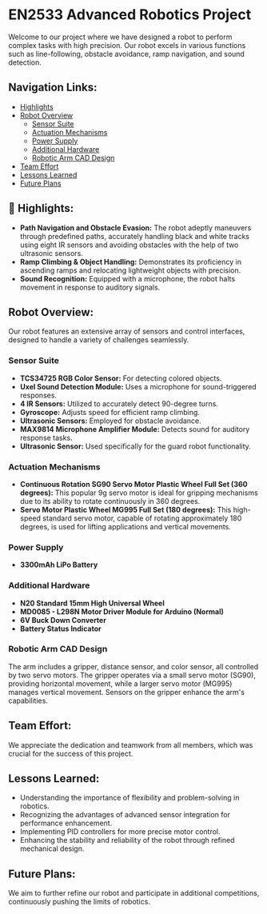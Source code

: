 # EN2533 Advanced Robotics Project

Welcome to our project where we have designed a robot to perform complex tasks with high precision. Our robot excels in various functions such as line-following, obstacle avoidance, ramp navigation, and sound detection.

## Navigation Links:
- [Highlights](#-highlights)
- [Robot Overview](#robot-overview)
  - [Sensor Suite](#sensor-suite)
  - [Actuation Mechanisms](#actuation-mechanisms)
  - [Power Supply](#power-supply)
  - [Additional Hardware](#additional-hardware)
  - [Robotic Arm CAD Design](#robotic-arm-cad-design)
- [Team Effort](#team-effort)
- [Lessons Learned](#lessons-learned)
- [Future Plans](#future-plans)

## 🚀 Highlights:
- **Path Navigation and Obstacle Evasion:** The robot adeptly maneuvers through predefined paths, accurately handling black and white tracks using eight IR sensors and avoiding obstacles with the help of two ultrasonic sensors.
- **Ramp Climbing & Object Handling:** Demonstrates its proficiency in ascending ramps and relocating lightweight objects with precision.
- **Sound Recognition:** Equipped with a microphone, the robot halts movement in response to auditory signals.

## Robot Overview:
Our robot features an extensive array of sensors and control interfaces, designed to handle a variety of challenges seamlessly.

### Sensor Suite
- **TCS34725 RGB Color Sensor:** For detecting colored objects.
- **Uxel Sound Detection Module:** Uses a microphone for sound-triggered responses.
- **4 IR Sensors:** Utilized to accurately detect 90-degree turns.
- **Gyroscope:** Adjusts speed for efficient ramp climbing.
- **Ultrasonic Sensors:** Employed for obstacle avoidance.
- **MAX9814 Microphone Amplifier Module:** Detects sound for auditory response tasks.
- **Ultrasonic Sensor:** Used specifically for the guard robot functionality.

### Actuation Mechanisms
- **Continuous Rotation SG90 Servo Motor Plastic Wheel Full Set (360 degrees):** This popular 9g servo motor is ideal for gripping mechanisms due to its ability to rotate continuously in 360 degrees.
- **Servo Motor Plastic Wheel MG995 Full Set (180 degrees):** This high-speed standard servo motor, capable of rotating approximately 180 degrees, is used for lifting applications and vertical movements.

### Power Supply
- **3300mAh LiPo Battery**

### Additional Hardware
- **N20 Standard 15mm High Universal Wheel**
- **MD0085 - L298N Motor Driver Module for Arduino (Normal)**
- **6V Buck Down Converter**
- **Battery Status Indicator**

### Robotic Arm CAD Design
The arm includes a gripper, distance sensor, and color sensor, all controlled by two servo motors. The gripper operates via a small servo motor (SG90), providing horizontal movement, while a larger servo motor (MG995) manages vertical movement. Sensors on the gripper enhance the arm's capabilities.

## Team Effort:
We appreciate the dedication and teamwork from all members, which was crucial for the success of this project.

## Lessons Learned:
- Understanding the importance of flexibility and problem-solving in robotics.
- Recognizing the advantages of advanced sensor integration for performance enhancement.
- Implementing PID controllers for more precise motor control.
- Enhancing the stability and reliability of the robot through refined mechanical design.

## Future Plans:
We aim to further refine our robot and participate in additional competitions, continuously pushing the limits of robotics.

<!-- Uncomment the following section when you have the images ready -->
<!--
## Photo Gallery:
![Robot Photo 1](image1.jpg "Robot Photo 1")
![Robot Photo 2](image2.jpg "Robot Photo 2")
![Robot Photo 3](image3.jpg "Robot Photo 3")
![Robot Photo 4](image4.jpg "Robot Photo 4")
-->
